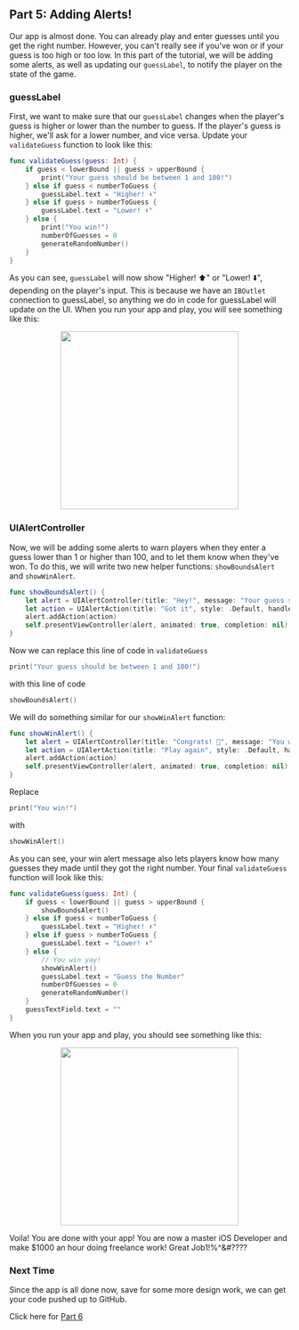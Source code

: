 ## Part 5: Adding Alerts!

Our app is almost done. You can already play and enter guesses until you get the right number. However, you can't really see if you've won or if your guess is too high or too low. In this part of the tutorial, we will be adding some alerts, as well as updating our `guessLabel`, to notify the player on the state of the game.

### guessLabel

First, we want to make sure that our `guessLabel` changes when the player's guess is higher or lower than the number to guess. If the player's guess is higher, we'll ask for a lower number, and vice versa. Update your `validateGuess` function to look like this:

```swift
func validateGuess(guess: Int) {
    if guess < lowerBound || guess > upperBound {
        print("Your guess should be between 1 and 100!")
    } else if guess < numberToGuess {
        guessLabel.text = "Higher! ⬆️"
    } else if guess > numberToGuess {
        guessLabel.text = "Lower! ⬇️"
    } else {
        print("You win!")
        numberOfGuesses = 0
        generateRandomNumber()
    }
}
```   
As you can see, `guessLabel` will now show "Higher! ⬆️" or "Lower! ⬇️", depending on the player's input. This is because we have an `IBOutlet` connection to guessLabel, so anything we do in code for guessLabel will update on the UI. When you run your app and play, you will see something like this:

<p align="center"> <img src="/assets/guessthenumber/lowerhigher.png" height="320" align="center"> </p>

### UIAlertController

Now, we will be adding some alerts to warn players when they enter a guess lower than 1 or higher than 100, and to let them know when they've won. To do this, we will write two new helper functions: `showBoundsAlert` and `showWinAlert`.

```swift
func showBoundsAlert() {
    let alert = UIAlertController(title: "Hey!", message: "Your guess should be between 1 and 100!", preferredStyle: .Alert)
    let action = UIAlertAction(title: "Got it", style: .Default, handler: nil)
    alert.addAction(action)
    self.presentViewController(alert, animated: true, completion: nil)
}
```   
Now we can replace this line of code in `validateGuess`
```swift
print("Your guess should be between 1 and 100!")
```   
with this line of code
```swift
showBoundsAlert()
```  
We will do something similar for our `showWinAlert` function:
```swift
func showWinAlert() {
    let alert = UIAlertController(title: "Congrats! 🎉", message: "You won with a total of \(numberOfGuesses) guesses", preferredStyle: .Alert)
    let action = UIAlertAction(title: "Play again", style: .Default, handler: nil)
    alert.addAction(action)        
    self.presentViewController(alert, animated: true, completion: nil)
}
```
Replace
```swift
print("You win!")
```
with
```swift
showWinAlert()
```
As you can see, your win alert message also lets players know how many guesses they made until they got the right number. Your final `validateGuess` function will look like this:

```swift
func validateGuess(guess: Int) {
    if guess < lowerBound || guess > upperBound {
        showBoundsAlert()
    } else if guess < numberToGuess {
        guessLabel.text = "Higher! ⬆️"
    } else if guess > numberToGuess {
        guessLabel.text = "Lower! ⬇️"
    } else {
        // You win yay!
        showWinAlert()
        guessLabel.text = "Guess the Number"
        numberOfGuesses = 0
        generateRandomNumber()
    }
    guessTextField.text = ""
}

```
When you run your app and play, you should see something like this:
<p align="center"> <img src="/assets/guessthenumber/alerts.png" height="320" align="center"> </p>

Voila! You are done with your app! You are now a master iOS Developer and make $1000 an hour doing freelance work! Great Job1!%^&#????

### Next Time
Since the app is all done now, save for some more design work, we can get your code pushed up to GitHub.

Click here for <a href="#top" onclick="setGuessTheNumberTutorial(6)">Part 6</a>

